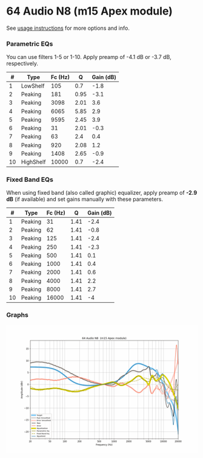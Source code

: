 # 64 Audio N8  (m15 Apex module)
See [usage instructions](https://github.com/jaakkopasanen/AutoEq#usage) for more options and info.

### Parametric EQs
You can use filters 1-5 or 1-10. Apply preamp of -4.1 dB or -3.7 dB, respectively.

|   # | Type      |   Fc (Hz) |    Q |   Gain (dB) |
|-----|-----------|-----------|------|-------------|
|   1 | LowShelf  |       105 | 0.7  |        -1.8 |
|   2 | Peaking   |       181 | 0.95 |        -3.1 |
|   3 | Peaking   |      3098 | 2.01 |         3.6 |
|   4 | Peaking   |      6065 | 5.85 |         2.9 |
|   5 | Peaking   |      9595 | 2.45 |         3.9 |
|   6 | Peaking   |        31 | 2.01 |        -0.3 |
|   7 | Peaking   |        63 | 2.4  |         0.4 |
|   8 | Peaking   |       920 | 2.08 |         1.2 |
|   9 | Peaking   |      1408 | 2.65 |        -0.9 |
|  10 | HighShelf |     10000 | 0.7  |        -2.4 |

### Fixed Band EQs
When using fixed band (also called graphic) equalizer, apply preamp of **-2.9 dB** (if available) and set gains manually with these parameters.

|   # | Type    |   Fc (Hz) |    Q |   Gain (dB) |
|-----|---------|-----------|------|-------------|
|   1 | Peaking |        31 | 1.41 |        -2.4 |
|   2 | Peaking |        62 | 1.41 |        -0.8 |
|   3 | Peaking |       125 | 1.41 |        -2.4 |
|   4 | Peaking |       250 | 1.41 |        -2.3 |
|   5 | Peaking |       500 | 1.41 |         0.1 |
|   6 | Peaking |      1000 | 1.41 |         0.4 |
|   7 | Peaking |      2000 | 1.41 |         0.6 |
|   8 | Peaking |      4000 | 1.41 |         2.2 |
|   9 | Peaking |      8000 | 1.41 |         2.7 |
|  10 | Peaking |     16000 | 1.41 |        -4   |

### Graphs
![](./64%20Audio%20N8%20%20(m15%20Apex%20module).png)
